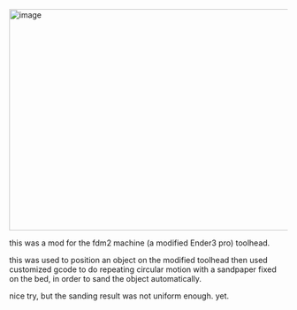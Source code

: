 <img width="562" height="401" alt="image" src="https://github.com/user-attachments/assets/e922518a-0ab9-4368-a011-fff078d206ff" />

this was a mod for the fdm2 machine (a modified Ender3 pro) toolhead. 

this was used to position an object on the modified toolhead then used customized gcode to do repeating circular motion with a sandpaper fixed on the bed, in order to sand the object automatically. 

nice try, but the sanding result was not uniform enough. yet. 

